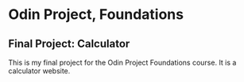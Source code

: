 # Odin Project, Foundations
## Final Project: Calculator
This is my final project for the Odin Project Foundations course. It is a calculator website.